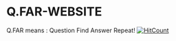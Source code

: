 # Q.FAR-WEBSITE
Q.FAR means : 
Question
Find
Answer
Repeat!
[![HitCount](http://hits.dwyl.com/aadityasethi/QFAR-WEBSITE.svg)](http://hits.dwyl.com/aadityasethi/QFAR-WEBSITE)
